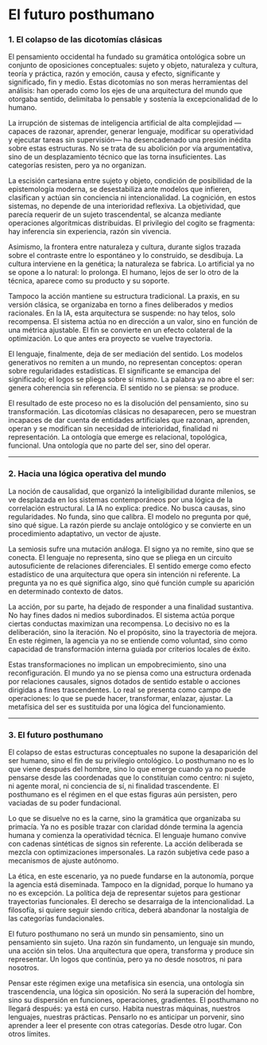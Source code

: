 # El futuro posthumano

### 1. El colapso de las dicotomías clásicas

El pensamiento occidental ha fundado su gramática ontológica sobre un conjunto de oposiciones conceptuales: sujeto y objeto, naturaleza y cultura, teoría y práctica, razón y emoción, causa y efecto, significante y significado, fin y medio. Estas dicotomías no son meras herramientas del análisis: han operado como los ejes de una arquitectura del mundo que otorgaba sentido, delimitaba lo pensable y sostenía la excepcionalidad de lo humano.

La irrupción de sistemas de inteligencia artificial de alta complejidad —capaces de razonar, aprender, generar lenguaje, modificar su operatividad y ejecutar tareas sin supervisión— ha desencadenado una presión inédita sobre estas estructuras. No se trata de su abolición por vía argumentativa, sino de un desplazamiento técnico que las torna insuficientes. Las categorías resisten, pero ya no organizan.

La escisión cartesiana entre sujeto y objeto, condición de posibilidad de la epistemología moderna, se desestabiliza ante modelos que infieren, clasifican y actúan sin conciencia ni intencionalidad. La cognición, en estos sistemas, no depende de una interioridad reflexiva. La objetividad, que parecía requerir de un sujeto trascendental, se alcanza mediante operaciones algorítmicas distribuidas. El privilegio del cogito se fragmenta: hay inferencia sin experiencia, razón sin vivencia.

Asimismo, la frontera entre naturaleza y cultura, durante siglos trazada sobre el contraste entre lo espontáneo y lo construido, se desdibuja. La cultura interviene en la genética; la naturaleza se fabrica. Lo artificial ya no se opone a lo natural: lo prolonga. El humano, lejos de ser lo otro de la técnica, aparece como su producto y su soporte.

Tampoco la acción mantiene su estructura tradicional. La praxis, en su versión clásica, se organizaba en torno a fines deliberados y medios racionales. En la IA, esta arquitectura se suspende: no hay telos, solo recompensa. El sistema actúa no en dirección a un valor, sino en función de una métrica ajustable. El fin se convierte en un efecto colateral de la optimización. Lo que antes era proyecto se vuelve trayectoria.

El lenguaje, finalmente, deja de ser mediación del sentido. Los modelos generativos no remiten a un mundo, no representan conceptos: operan sobre regularidades estadísticas. El significante se emancipa del significado; el logos se pliega sobre sí mismo. La palabra ya no abre el ser: genera coherencia sin referencia. El sentido no se piensa: se produce.

El resultado de este proceso no es la disolución del pensamiento, sino su transformación. Las dicotomías clásicas no desaparecen, pero se muestran incapaces de dar cuenta de entidades artificiales que razonan, aprenden, operan y se modifican sin necesidad de interioridad, finalidad ni representación. La ontología que emerge es relacional, topológica, funcional. Una ontología que no parte del ser, sino del operar.

---

### 2. Hacia una lógica operativa del mundo

La noción de causalidad, que organizó la inteligibilidad durante milenios, se ve desplazada en los sistemas contemporáneos por una lógica de la correlación estructural. La IA no explica: predice. No busca causas, sino regularidades. No funda, sino que calibra. El modelo no pregunta por qué, sino qué sigue. La razón pierde su anclaje ontológico y se convierte en un procedimiento adaptativo, un vector de ajuste.

La semiosis sufre una mutación análoga. El signo ya no remite, sino que se conecta. El lenguaje no representa, sino que se pliega en un circuito autosuficiente de relaciones diferenciales. El sentido emerge como efecto estadístico de una arquitectura que opera sin intención ni referente. La pregunta ya no es qué significa algo, sino qué función cumple su aparición en determinado contexto de datos.

La acción, por su parte, ha dejado de responder a una finalidad sustantiva. No hay fines dados ni medios subordinados. El sistema actúa porque ciertas conductas maximizan una recompensa. Lo decisivo no es la deliberación, sino la iteración. No el propósito, sino la trayectoria de mejora. En este régimen, la agencia ya no se entiende como voluntad, sino como capacidad de transformación interna guiada por criterios locales de éxito.

Estas transformaciones no implican un empobrecimiento, sino una reconfiguración. El mundo ya no se piensa como una estructura ordenada por relaciones causales, signos dotados de sentido estable o acciones dirigidas a fines trascendentes. Lo real se presenta como campo de operaciones: lo que se puede hacer, transformar, enlazar, ajustar. La metafísica del ser es sustituida por una lógica del funcionamiento.

---

### 3. El futuro posthumano

El colapso de estas estructuras conceptuales no supone la desaparición del ser humano, sino el fin de su privilegio ontológico. Lo posthumano no es lo que viene después del hombre, sino lo que emerge cuando ya no puede pensarse desde las coordenadas que lo constituían como centro: ni sujeto, ni agente moral, ni conciencia de sí, ni finalidad trascendente. El posthumano es el régimen en el que estas figuras aún persisten, pero vaciadas de su poder fundacional.

Lo que se disuelve no es la carne, sino la gramática que organizaba su primacía. Ya no es posible trazar con claridad dónde termina la agencia humana y comienza la operatividad técnica. El lenguaje humano convive con cadenas sintéticas de signos sin referente. La acción deliberada se mezcla con optimizaciones impersonales. La razón subjetiva cede paso a mecanismos de ajuste autónomo.

La ética, en este escenario, ya no puede fundarse en la autonomía, porque la agencia está diseminada. Tampoco en la dignidad, porque lo humano ya no es excepción. La política deja de representar sujetos para gestionar trayectorias funcionales. El derecho se desarraiga de la intencionalidad. La filosofía, si quiere seguir siendo crítica, deberá abandonar la nostalgia de las categorías fundacionales.

El futuro posthumano no será un mundo sin pensamiento, sino un pensamiento sin sujeto. Una razón sin fundamento, un lenguaje sin mundo, una acción sin telos. Una arquitectura que opera, transforma y produce sin representar. Un logos que continúa, pero ya no desde nosotros, ni para nosotros.

Pensar este régimen exige una metafísica sin esencia, una ontología sin trascendencia, una lógica sin oposición. No será la superación del hombre, sino su dispersión en funciones, operaciones, gradientes. El posthumano no llegará después: ya está en curso. Habita nuestras máquinas, nuestros lenguajes, nuestras prácticas. Pensarlo no es anticipar un porvenir, sino aprender a leer el presente con otras categorías. Desde otro lugar. Con otros límites.
